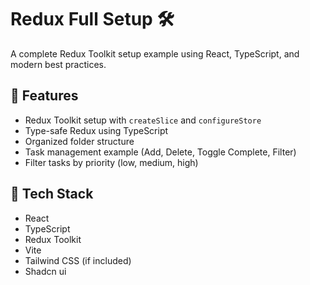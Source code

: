 # Redux Full Setup 🛠️

A complete Redux Toolkit setup example using React, TypeScript, and modern best practices.

## 🚀 Features

- Redux Toolkit setup with `createSlice` and `configureStore`
- Type-safe Redux using TypeScript
- Organized folder structure
- Task management example (Add, Delete, Toggle Complete, Filter)
- Filter tasks by priority (low, medium, high)

## 🧱 Tech Stack

- React
- TypeScript
- Redux Toolkit
- Vite
- Tailwind CSS (if included)
- Shadcn ui
